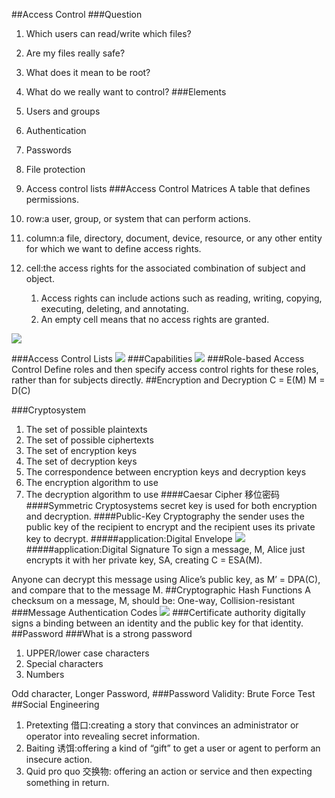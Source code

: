 ##Access Control
###Question
1. Which users can read/write which files?
1. Are my files really safe?
1. What does it mean to be root?
1. What do we really want to control?
###Elements
1. Users and groups
1. Authentication
1. Passwords
1. File protection
1. Access control lists
###Access Control Matrices
A table that defines permissions. 

1. row:a user, group, or system that can perform actions. 
1. column:a file, directory, document, device, resource, or any other entity for which we want to define access rights. 
1. cell:the access rights for the associated combination of subject and object. 
	1. Access rights can include actions such as reading, writing, copying, executing, deleting, and annotating. 
	1. An empty cell means that no access rights are granted.


![](http://i.imgur.com/z2SFHfL.png)

###Access Control Lists
![](http://i.imgur.com/JqLaVsu.png)
###Capabilities
![](http://i.imgur.com/5wZKXmI.png)
###Role-based Access Control
Define roles and then specify access control rights for these roles, rather than for subjects directly.
##Encryption and Decryption
	C = E(M)
	M = D(C)

###Cryptosystem
1. The set of possible plaintexts
1. The set of possible ciphertexts
1. The set of encryption keys
1. The set of decryption keys
1. The correspondence between encryption keys and decryption keys
1. The encryption algorithm to use
1. The decryption algorithm to use
####Caesar Cipher 移位密码
####Symmetric Cryptosystems
secret key is used for both encryption and decryption.
####Public-Key Cryptography
the sender uses the public key of the recipient to encrypt and the recipient uses its private key to decrypt. 
#####application:Digital Envelope
![](http://i.imgur.com/YH053pB.png)
#####application:Digital Signature
To sign a message, M, Alice just encrypts it with her private key, SA, creating C = ESA(M).

Anyone can decrypt this message using Alice’s public key, as M’ = DPA(C), and compare that to the message M. 
##Cryptographic Hash Functions
A checksum on a message, M, should be: One-way, Collision-resistant
###Message Authentication Codes
![](http://i.imgur.com/hHoXE5p.png)
###Certificate authority
digitally signs a binding between an identity and the public key for that identity.
##Password
###What is a strong password
1. UPPER/lower case characters
2. Special characters
3. Numbers

Odd character, Longer Password,
###Password Validity: Brute Force Test
##Social Engineering
1. Pretexting 借口:creating a story that convinces an administrator or operator into revealing secret information.
2. Baiting 诱饵:offering a kind of “gift” to get a user or agent to perform an insecure action.
3. Quid pro quo 交换物: offering an action or service and then expecting something in return.

